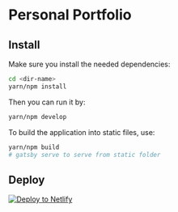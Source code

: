 # Personal Portfolio

## Install

Make sure you install the needed dependencies:

```sh
cd <dir-name>
yarn/npm install
```

Then you can run it by:

```sh
yarn/npm develop
```

To build the application into static files, use:

```sh
yarn/npm build
# gatsby serve to serve from static folder
```

## Deploy

[![Deploy to Netlify](https://www.netlify.com/img/deploy/button.svg)](https://app.netlify.com/start/deploy?repository=https://github.com/ely-alamillo/portfolio-gatsby)
